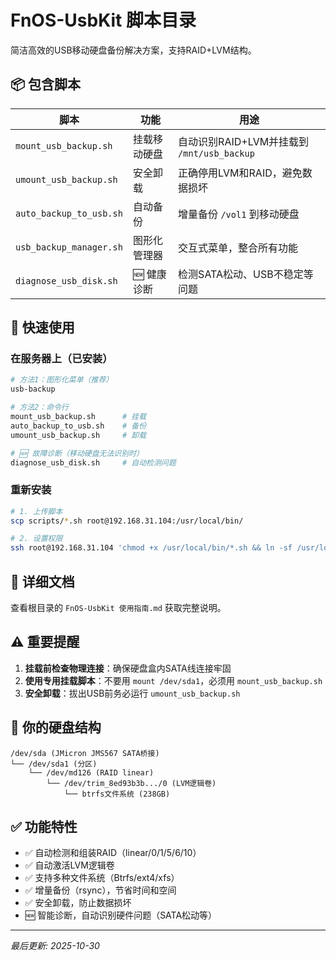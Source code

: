 # FnOS-UsbKit 脚本目录

简洁高效的USB移动硬盘备份解决方案，支持RAID+LVM结构。

## 📦 包含脚本

| 脚本 | 功能 | 用途 |
|------|------|------|
| `mount_usb_backup.sh` | 挂载移动硬盘 | 自动识别RAID+LVM并挂载到 `/mnt/usb_backup` |
| `umount_usb_backup.sh` | 安全卸载 | 正确停用LVM和RAID，避免数据损坏 |
| `auto_backup_to_usb.sh` | 自动备份 | 增量备份 `/vol1` 到移动硬盘 |
| `usb_backup_manager.sh` | 图形化管理器 | 交互式菜单，整合所有功能 |
| `diagnose_usb_disk.sh` | 🆕 健康诊断 | 检测SATA松动、USB不稳定等问题 |

## 🚀 快速使用

### 在服务器上（已安装）

```bash
# 方法1：图形化菜单（推荐）
usb-backup

# 方法2：命令行
mount_usb_backup.sh      # 挂载
auto_backup_to_usb.sh    # 备份
umount_usb_backup.sh     # 卸载

# 🆕 故障诊断（移动硬盘无法识别时）
diagnose_usb_disk.sh     # 自动检测问题
```

### 重新安装

```bash
# 1. 上传脚本
scp scripts/*.sh root@192.168.31.104:/usr/local/bin/

# 2. 设置权限
ssh root@192.168.31.104 'chmod +x /usr/local/bin/*.sh && ln -sf /usr/local/bin/usb_backup_manager.sh /usr/local/bin/usb-backup'
```

## 📖 详细文档

查看根目录的 `FnOS-UsbKit 使用指南.md` 获取完整说明。

## ⚠️ 重要提醒

1. **挂载前检查物理连接**：确保硬盘盒内SATA线连接牢固
2. **使用专用挂载脚本**：不要用 `mount /dev/sda1`，必须用 `mount_usb_backup.sh`
3. **安全卸载**：拔出USB前务必运行 `umount_usb_backup.sh`

## 🔧 你的硬盘结构

```
/dev/sda (JMicron JMS567 SATA桥接)
└── /dev/sda1 (分区)
    └── /dev/md126 (RAID linear)
        └── /dev/trim_8ed93b3b.../0 (LVM逻辑卷)
            └── btrfs文件系统 (238GB)
```

## ✅ 功能特性

- ✅ 自动检测和组装RAID（linear/0/1/5/6/10）
- ✅ 自动激活LVM逻辑卷
- ✅ 支持多种文件系统（Btrfs/ext4/xfs）
- ✅ 增量备份（rsync），节省时间和空间
- ✅ 安全卸载，防止数据损坏
- 🆕 智能诊断，自动识别硬件问题（SATA松动等）

---

*最后更新: 2025-10-30*

